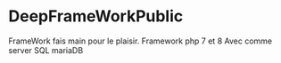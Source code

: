 # DeepFrameWorkPublic

FrameWork fais main pour le plaisir.
Framework php 7 et 8 
Avec comme server SQL mariaDB
